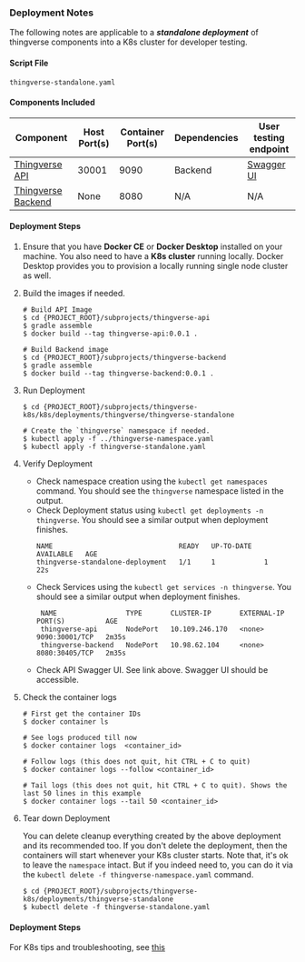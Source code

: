 ### Deployment Notes

The following notes are applicable to a _**standalone deployment**_ of thingverse components into a K8s cluster for developer testing.

#### Script File
`thingverse-standalone.yaml`

#### Components Included

| Component | Host Port(s) | Container Port(s) | Dependencies | User testing endpoint |
| -------- | -------- | --------- | --------- | --------- |
| [Thingverse API](../../../../../thingverse-api/README.MD) | 30001 | 9090 | Backend | [Swagger UI](http://localhost:30001/swagger-ui.html) |
| [Thingverse Backend](../../../../../thingverse-backend/README.MD) | None | 8080 | N/A | N/A |

#### Deployment Steps

1. Ensure that you have **Docker CE** or **Docker Desktop** installed on your machine. You also need to have a **K8s cluster** running locally. Docker Desktop provides you to provision a locally running single node cluster as well.
2. Build the images if needed.
   ```
   # Build API Image
   $ cd {PROJECT_ROOT}/subprojects/thingverse-api
   $ gradle assemble
   $ docker build --tag thingverse-api:0.0.1 . 
   
   # Build Backend image
   $ cd {PROJECT_ROOT}/subprojects/thingverse-backend
   $ gradle assemble
   $ docker build --tag thingverse-backend:0.0.1 . 
   ```
3. Run Deployment
   ``` 
   $ cd {PROJECT_ROOT}/subprojects/thingverse-k8s/k8s/deployments/thingverse/thingverse-standalone
   
   # Create the `thingverse` namespace if needed.
   $ kubectl apply -f ../thingverse-namespace.yaml
   $ kubectl apply -f thingverse-standalone.yaml
   ```
3. Verify Deployment
   *  Check namespace creation using the `kubectl get namespaces` command. You should see the `thingverse` namespace listed in the output.
   *  Check Deployment status using `kubectl get deployments -n thingverse`. You should see a similar output when deployment finishes.
       ``` 
       NAME                               READY   UP-TO-DATE   AVAILABLE   AGE
       thingverse-standalone-deployment   1/1     1            1           22s
       ```   
   *  Check Services using the `kubectl get services -n thingverse`. You should see a similar output when deployment finishes.
      ``` 
       NAME                 TYPE       CLUSTER-IP       EXTERNAL-IP   PORT(S)          AGE
       thingverse-api       NodePort   10.109.246.170   <none>        9090:30001/TCP   2m35s
       thingverse-backend   NodePort   10.98.62.104     <none>        8080:30405/TCP   2m35s
      ```
   *  Check API Swagger UI. See link above. Swagger UI should be accessible.

4. Check the container logs
   ``` 
   # First get the container IDs
   $ docker container ls
   
   # See logs produced till now
   $ docker container logs  <container_id>
   
   # Follow logs (this does not quit, hit CTRL + C to quit)
   $ docker container logs --follow <container_id>
   
   # Tail logs (this does not quit, hit CTRL + C to quit). Shows the last 50 lines in this example
   $ docker container logs --tail 50 <container_id>
   
   ```   
4. Tear down Deployment
    
    You can delete cleanup everything created by the above deployment and its recommended too. If you don't delete the deployment, then the containers will start whenever your K8s cluster starts. Note that, it's ok to leave the `namespace` intact. But if you indeed need to, you can do it via the `kubectl delete -f thingverse-namespace.yaml` command.
   ``` 
   $ cd {PROJECT_ROOT}/subprojects/thingverse-k8s/deployments/thingverse-standalone
   $ kubectl delete -f thingverse-standalone.yaml
   ```

#### Deployment Steps

For K8s tips and troubleshooting, see [this](../../../KUBERNETES.md)